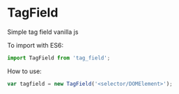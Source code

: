 # TagField

Simple tag field vanilla js

To import with ES6:

```js
import TagField from 'tag_field';
```


How to use:

```js
var tagfield = new TagField('<selector/DOMElement>');
```

